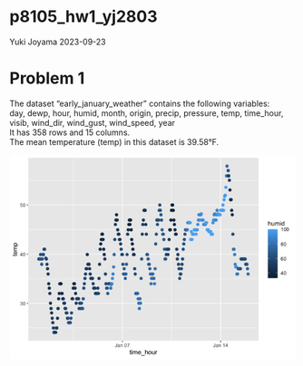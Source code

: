 p8105_hw1_yj2803
================
Yuki Joyama
2023-09-23

# Problem 1

The dataset “early_january_weather” contains the following variables:  
day, dewp, hour, humid, month, origin, precip, pressure, temp,
time_hour, visib, wind_dir, wind_gust, wind_speed, year  
It has 358 rows and 15 columns.  
The mean temperature (temp) in this dataset is 39.58°F.

![](p8105_hw1_yj2803_files/figure-gfm/scatter-1.png)<!-- -->
